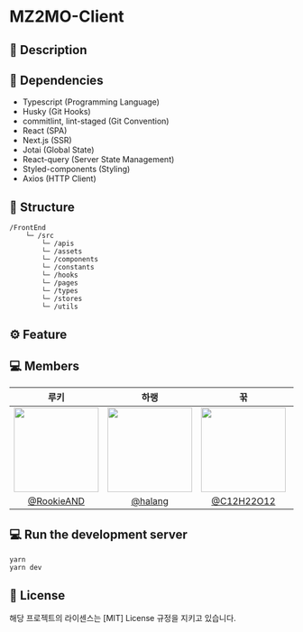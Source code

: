 # MZ2MO-Client

## 📑 Description

## 🧱 Dependencies

- Typescript (Programming Language)
- Husky (Git Hooks)
- commitlint, lint-staged (Git Convention)
- React (SPA)
- Next.js (SSR)
- Jotai (Global State)
- React-query (Server State Management)
- Styled-components (Styling)
- Axios (HTTP Client)

## 📂 Structure

```
/FrontEnd
    └─ /src
        └─ /apis
        └─ /assets
        └─ /components
        └─ /constants
        └─ /hooks
        └─ /pages
        └─ /types
        └─ /stores
        └─ /utils
```

## ⚙️ Feature

## 💻 Members

|                                    루키                                    |                                    하랭                                    |                                     꾺                                     |                                    메리                                    |                                    밍구                                     |
| :------------------------------------------------------------------------: | :------------------------------------------------------------------------: | :------------------------------------------------------------------------: | :------------------------------------------------------------------------: | :-------------------------------------------------------------------------: |
| <img src="https://avatars.githubusercontent.com/u/74497253?v=4" width=150> | <img src="https://avatars.githubusercontent.com/u/64428916?v=4" width=150> | <img src="https://avatars.githubusercontent.com/u/68185554?v=4" width=150> | <img src="https://avatars.githubusercontent.com/u/92949174?v=4" width=150> | <img src="https://avatars.githubusercontent.com/u/112461272?v=4" width=150> |
|                 [@RookieAND](https://github.com/RookieAND)                 |                    [@halang](https://github.com/haryung-lee)                    |                 [@C12H22O12](https://github.com/C12H22O12)                 |             [@Changsoon-Yun](https://github.com/Changsoon-Yun)             |                    [@moomiz](https://github.com/moomiz)                     |

## 💻 Run the development server

```
yarn
yarn dev
```

## 🔐 License

해당 프로젝트의 라이센스는 [MIT] License 규정을 지키고 있습니다.
